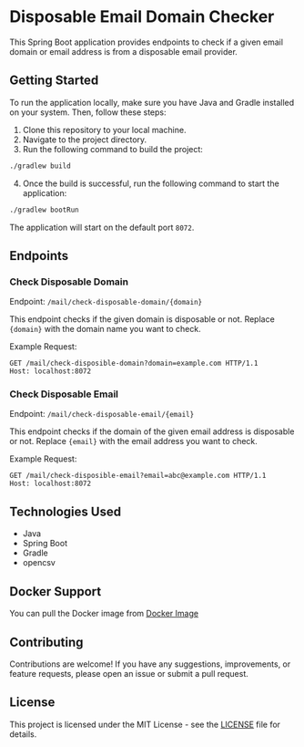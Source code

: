 # Disposable Email Domain Checker

This Spring Boot application provides endpoints to check if a given email domain or email address is from a disposable email provider.

## Getting Started

To run the application locally, make sure you have Java and Gradle installed on your system. Then, follow these steps:

1. Clone this repository to your local machine.
2. Navigate to the project directory.
3. Run the following command to build the project:

```bash
./gradlew build
```

4. Once the build is successful, run the following command to start the application:

```bash
./gradlew bootRun
```

The application will start on the default port `8072`.

## Endpoints

### Check Disposable Domain

Endpoint: `/mail/check-disposable-domain/{domain}`

This endpoint checks if the given domain is disposable or not. Replace `{domain}` with the domain name you want to check.

Example Request:
```http
GET /mail/check-disposible-domain?domain=example.com HTTP/1.1
Host: localhost:8072
```

### Check Disposable Email

Endpoint: `/mail/check-disposable-email/{email}`

This endpoint checks if the domain of the given email address is disposable or not. Replace `{email}` with the email address you want to check.

Example Request:
```http
GET /mail/check-disposible-email?email=abc@example.com HTTP/1.1
Host: localhost:8072
```

## Technologies Used

- Java
- Spring Boot
- Gradle
- opencsv

## Docker Support

You can pull the Docker image from [Docker Image](https://hub.docker.com/r/bikashmahapatra/disposiblemail/tags)

## Contributing

Contributions are welcome! If you have any suggestions, improvements, or feature requests, please open an issue or submit a pull request.

## License

This project is licensed under the MIT License - see the [LICENSE](LICENSE) file for details.
